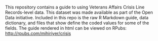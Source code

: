 This repository contains a guide  to using Veterans Affairs Crisis Line Records-level data. This dataset was made available as part of the Open Data initiative. Included in this repo is the raw R Markdown guide, data dictionary, and files that show define the coded values for some of the fields. The guide rendered in html can be viewed on RPubs: http://rpubs.com/mihiriyer/crisis
